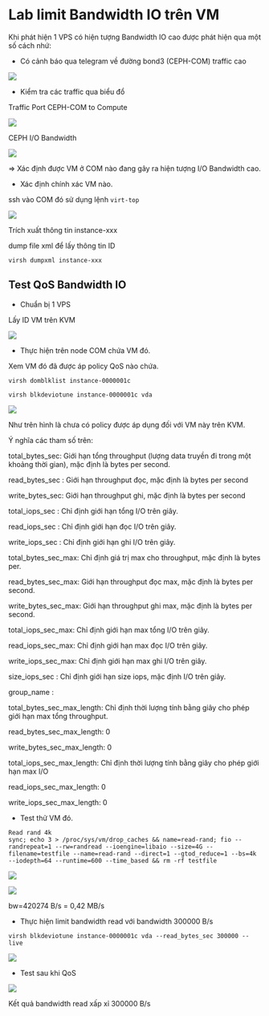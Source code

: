 # Lab limit Bandwidth IO trên VM

Khi phát hiện 1 VPS có hiện tượng Bandwidth IO cao được phát hiện qua một số cách nhứ:

+ Có cảnh báo qua telegram về đường bond3 (CEPH-COM) traffic cao

![](../images/img-qos-bandwidth-io/Screenshot_332.png)

+ Kiểm tra các traffic qua biểu đổ

Traffic Port CEPH-COM to Compute 

![](../images/img-qos-bandwidth-io/Screenshot_333.png)

CEPH I/O Bandwidth 

![](../images/img-qos-bandwidth-io/Screenshot_334.png)

=> Xác định được VM ở COM nào đang gây ra hiện tượng I/O Bandwidth cao.

+ Xác định chính xác VM nào.

ssh vào COM đó sử dụng lệnh `virt-top`

![](../images/img-qos-bandwidth-io/Screenshot_766.png)

Trích xuất thông tin instance-xxx

dump file xml để lấy thông tin ID

```
virsh dumpxml instance-xxx
```

## Test QoS Bandwidth IO

+ Chuẩn bị 1 VPS 

Lấy ID VM trên KVM

![](../images/img-qos-bandwidth-io/Screenshot_335.png)

+ Thực hiện trên node COM chứa VM đó.

Xem VM đó đã được áp policy QoS nào chứa.

```
virsh domblklist instance-0000001c

virsh blkdeviotune instance-0000001c vda
```

![](../images/img-qos-bandwidth-io/Screenshot_336.png)

Như trên hình là chưa có policy được áp dụng đối với VM này trên KVM.

Ý nghĩa các tham số trên:

total_bytes_sec: Giới hạn tổng throughput (lượng data truyền đi trong một khoảng thời gian), mặc định là bytes per second.

read_bytes_sec : Giới hạn throughput đọc, mặc định là bytes per second

write_bytes_sec: Giới hạn throughput ghi, mặc định là bytes per second

total_iops_sec : Chỉ định giới hạn tổng I/O trên giây.

read_iops_sec  : Chỉ định giới hạn đọc I/O trên giây.

write_iops_sec : Chỉ định giới hạn ghi I/O trên giây.

total_bytes_sec_max: Chỉ định giá trị max cho throughput, mặc định là bytes per.

read_bytes_sec_max: Giới hạn throughput đọc max, mặc định là bytes per second.

write_bytes_sec_max: Giới hạn throughput ghi max, mặc định là bytes per second.

total_iops_sec_max: Chỉ định giới hạn max tổng I/O trên giây.

read_iops_sec_max: Chỉ định giới hạn max đọc I/O trên giây.

write_iops_sec_max: Chỉ định giới hạn max ghi I/O trên giây.

size_iops_sec  : Chỉ định giới hạn size iops, mặc định I/O trên giây.

group_name     :

total_bytes_sec_max_length: Chỉ định thời lượng tính bằng giây cho phép giới hạn max tổng throughput.

read_bytes_sec_max_length: 0

write_bytes_sec_max_length: 0

total_iops_sec_max_length: Chỉ định thời lượng tính bằng giây cho phép giới hạn max I/O

read_iops_sec_max_length: 0

write_iops_sec_max_length: 0


+ Test thử VM đó.

```
Read rand 4k
sync; echo 3 > /proc/sys/vm/drop_caches && name=read-rand; fio --randrepeat=1 --rw=randread --ioengine=libaio --size=4G --filename=testfile --name=read-rand --direct=1 --gtod_reduce=1 --bs=4k --iodepth=64 --runtime=600 --time_based && rm -rf testfile
```

![](../images/img-qos-bandwidth-io/Screenshot_337.png)

![](../images/img-qos-bandwidth-io/Screenshot_338.png)

bw=420274 B/s = 0,42 MB/s

+ Thực hiện limit bandwidth read với bandwidth 300000 B/s

```
virsh blkdeviotune instance-0000001c vda --read_bytes_sec 300000 --live
```
![](../images/img-qos-bandwidth-io/Screenshot_343.png)

+ Test sau khi QoS

![](../images/img-qos-bandwidth-io/Screenshot_344.png)

Kết quả bandwidth read xấp xỉ 300000 B/s





